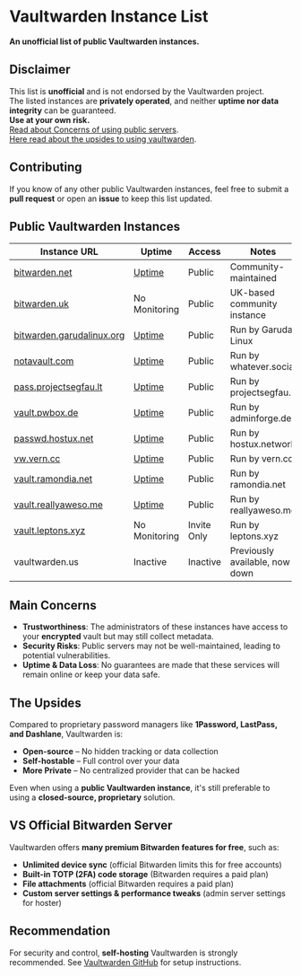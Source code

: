 # Vaultwarden Instance List

**An unofficial list of public Vaultwarden instances.**  

## Disclaimer  
This list is **unofficial** and is not endorsed by the Vaultwarden project.  
The listed instances are **privately operated**, and neither **uptime nor data integrity** can be guaranteed.  
**Use at your own risk.**  
[Read about Concerns of using public servers](#main-concerns).  
[Here read about the upsides to using vaultwarden](#the-upsides).

## Contributing  
If you know of any other public Vaultwarden instances, feel free to submit a **pull request** or open an **issue** to keep this list updated.  

## Public Vaultwarden Instances  

| Instance URL | Uptime | Access | Notes |  
|-------------|--------|-------|-------|  
| [bitwarden.net](https://bitwarden.net) | [Uptime](https://up.obco.pro/status/vaultwarden-net) | Public | Community-maintained |  
| [bitwarden.uk](https://bitwarden.uk) | No Monitoring | Public | UK-based community instance |  
| [bitwarden.garudalinux.org](https://bitwarden.garudalinux.org) | [Uptime](https://status.garudalinux.org/status/garuda) | Public | Run by Garuda Linux |  
| [notavault.com](https://notavault.com) | [Uptime](https://status.whatever.social) | Public | Run by whatever.social |
| [pass.projectsegfau.lt](https://pass.projectsegfau.lt) | [Uptime](https://status.projectsegfau.lt/) | Public | Run by projectsegfau.lt |
| [vault.pwbox.de](https://vault.pwbox.de) | [Uptime](https://status.adminforge.de) | Public | Run by adminforge.de |
| [passwd.hostux.net](https://passwd.hostux.net) | [Uptime](https://uptime.hostux.net) | Public | Run by hostux.network |
| [vw.vern.cc](https://vw.vern.cc) | [Uptime](https://status.vern.cc) | Public | Run by vern.cc |
| [vault.ramondia.net](https://vault.ramondia.net) | [Uptime](https://status.ramondia.net) | Public | Run by ramondia.net |
| [vault.reallyaweso.me](https://vault.reallyaweso.me) | [Uptime](https://uptime.reallyaweso.me/) | Public | Run by reallyaweso.me |
| [vault.leptons.xyz](https://vault.leptons.xyz) | No Monitoring | Invite Only | Run by leptons.xyz |
| vaultwarden.us | Inactive | Inactive | Previously available, now down |  


## Main Concerns  
- **Trustworthiness**: The administrators of these instances have access to your **encrypted** vault but may still collect metadata.  
- **Security Risks**: Public servers may not be well-maintained, leading to potential vulnerabilities.  
- **Uptime & Data Loss**: No guarantees are made that these services will remain online or keep your data safe.  

## The Upsides 
Compared to proprietary password managers like **1Password, LastPass, and Dashlane**, Vaultwarden is:  
- **Open-source** – No hidden tracking or data collection  
- **Self-hostable** – Full control over your data  
- **More Private** – No centralized provider that can be hacked  

Even when using a **public Vaultwarden instance**, it's still preferable to using a **closed-source, proprietary** solution.  

## VS Official Bitwarden Server
Vaultwarden offers **many premium Bitwarden features for free**, such as:  

- **Unlimited device sync** (official Bitwarden limits this for free accounts)  
- **Built-in TOTP (2FA) code storage** (Bitwarden requires a paid plan)  
- **File attachments** (official Bitwarden requires a paid plan)  
- **Custom server settings & performance tweaks** (admin server settings for hoster)  

## Recommendation
For security and control, **self-hosting** Vaultwarden is strongly recommended. See [Vaultwarden GitHub](https://github.com/dani-garcia/vaultwarden) for setup instructions.  
